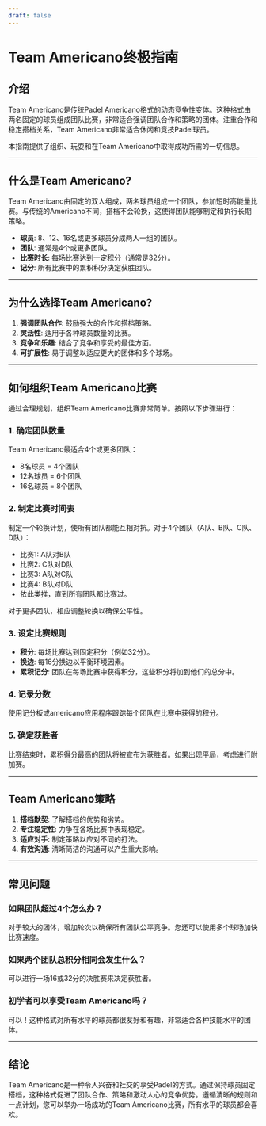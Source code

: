 ```yaml
---
draft: false
---
```


# Team Americano终极指南

## 介绍
Team Americano是传统Padel Americano格式的动态竞争性变体。这种格式由两名固定的球员组成团队比赛，非常适合强调团队合作和策略的团体。注重合作和稳定搭档关系，Team Americano非常适合休闲和竞技Padel球员。

本指南提供了组织、玩耍和在Team Americano中取得成功所需的一切信息。

---

## 什么是Team Americano?
Team Americano由固定的双人组成，两名球员组成一个团队，参加短时高能量比赛。与传统的Americano不同，搭档不会轮换，这使得团队能够制定和执行长期策略。

- **球员**: 8、12、16名或更多球员分成两人一组的团队。
- **团队**: 通常是4个或更多团队。
- **比赛时长**: 每场比赛达到一定积分（通常是32分）。
- **记分**: 所有比赛中的累积积分决定获胜团队。

---

## 为什么选择Team Americano?
1. **强调团队合作**: 鼓励强大的合作和搭档策略。
2. **灵活性**: 适用于各种球员数量的比赛。
3. **竞争和乐趣**: 结合了竞争和享受的最佳方面。
4. **可扩展性**: 易于调整以适应更大的团体和多个球场。

---

## 如何组织Team Americano比赛
通过合理规划，组织Team Americano比赛非常简单。按照以下步骤进行：

### 1. 确定团队数量
Team Americano最适合4个或更多团队：
- 8名球员 = 4个团队
- 12名球员 = 6个团队
- 16名球员 = 8个团队

### 2. 制定比赛时间表
制定一个轮换计划，使所有团队都能互相对抗。对于4个团队（A队、B队、C队、D队）：
- 比赛1: A队对B队
- 比赛2: C队对D队
- 比赛3: A队对C队
- 比赛4: B队对D队
- 依此类推，直到所有团队都比赛过。

对于更多团队，相应调整轮换以确保公平性。

### 3. 设定比赛规则
- **积分**: 每场比赛达到固定积分（例如32分）。
- **换边**: 每16分换边以平衡环境因素。
- **累积记分**: 团队在每场比赛中获得积分，这些积分将加到他们的总分中。

### 4. 记录分数
使用记分板或americano应用程序跟踪每个团队在比赛中获得的积分。

### 5. 确定获胜者
比赛结束时，累积得分最高的团队将被宣布为获胜者。如果出现平局，考虑进行附加赛。

---

## Team Americano策略
1. **搭档默契**: 了解搭档的优势和劣势。
2. **专注稳定性**: 力争在各场比赛中表现稳定。
3. **适应对手**: 制定策略以应对不同的打法。
4. **有效沟通**: 清晰简洁的沟通可以产生重大影响。

---

## 常见问题
### 如果团队超过4个怎么办？
对于较大的团体，增加轮次以确保所有团队公平竞争。您还可以使用多个球场加快比赛速度。

### 如果两个团队总积分相同会发生什么？
可以进行一场16或32分的决胜赛来决定获胜者。

### 初学者可以享受Team Americano吗？
可以！这种格式对所有水平的球员都很友好和有趣，非常适合各种技能水平的团体。

---

## 结论
Team Americano是一种令人兴奋和社交的享受Padel的方式。通过保持球员固定搭档，这种格式促进了团队合作、策略和激动人心的竞争优势。遵循清晰的规则和一点计划，您可以举办一场成功的Team Americano比赛，所有水平的球员都会喜欢。